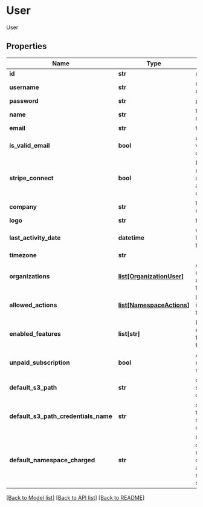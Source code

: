 # User

User
## Properties
Name | Type | Description | Notes
------------ | ------------- | ------------- | -------------
**id** | **str** | unique id of user | [optional] 
**username** | **str** | username must be unique | 
**password** | **str** | password | [optional] 
**name** | **str** | the user&#39;s full, real name | [optional] 
**email** | **str** | the user&#39;s email | [optional] 
**is_valid_email** | **bool** | user&#39;s email is validated to be correct | [optional] [readonly] 
**stripe_connect** | **bool** | Denotes that the user is able to apply pricing to arrays by means of Stripe Connect | [optional] [readonly] 
**company** | **str** | the user&#39;s company | [optional] 
**logo** | **str** | the user&#39;s logo | [optional] 
**last_activity_date** | **datetime** | when the user last logged in (set by the server) | [optional] [readonly] 
**timezone** | **str** |  | [optional] 
**organizations** | [**list[OrganizationUser]**](OrganizationUser.md) | Array of organizations a user is part of and their roles | [optional] [readonly] 
**allowed_actions** | [**list[NamespaceActions]**](NamespaceActions.md) | list of actions user is allowed to do on this organization | [optional] 
**enabled_features** | **list[str]** | List of extra/optional/beta features to enable for namespace | [optional] [readonly] 
**unpaid_subscription** | **bool** | A notice that the user has an unpaid subscription | [optional] [readonly] 
**default_s3_path** | **str** | default s3 path to store newly created notebooks | [optional] 
**default_s3_path_credentials_name** | **str** | default credentials to use for default s3 path for newly created notebooks | [optional]
**default_namespace_charged** | **str** | Override the default namespace charged for actions when no namespace is specified | [optional] 

[[Back to Model list]](../README.md#documentation-for-models) [[Back to API list]](../README.md#documentation-for-api-endpoints) [[Back to README]](../README.md)


